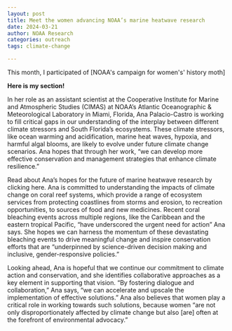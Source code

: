 ```yaml
--- 
layout: post
title: Meet the women advancing NOAA’s marine heatwave research 
date: 2024-03-21
author: NOAA Research
categories: outreach
tags: climate-change

---
```


This month, I participated of [NOAA's campaign for women's' history moth]

**Here is my section!**

In her role as an assistant scientist at the Cooperative Institute for
Marine and Atmospheric Studies (CIMAS) at NOAA’s Atlantic Oceanographic
& Meteorological Laboratory in Miami, Florida, Ana Palacio-Castro is
working to fill critical gaps in our understanding of the interplay
between different climate stressors and South Florida’s ecosystems.
These climate stressors, like ocean warming and acidification, marine
heat waves, hypoxia, and harmful algal blooms, are likely to evolve
under future climate change scenarios. Ana hopes that through her work,
“we can develop more effective conservation and management strategies
that enhance climate resilience.”

Read about Ana’s hopes for the future of marine heatwave research by
clicking here. Ana is committed to understanding the impacts of climate
change on coral reef systems, which provide a range of ecosystem
services from protecting coastlines from storms and erosion, to
recreation opportunities, to sources of food and new medicines. Recent
coral bleaching events across multiple regions, like the Caribbean and
the eastern tropical Pacific, “have underscored the urgent need for
action” Ana says. She hopes we can harness the momentum of these
devastating bleaching events to drive meaningful change and inspire
conservation efforts that are “underpinned by science-driven decision
making and inclusive, gender-responsive policies.”

Looking ahead, Ana is hopeful that we continue our commitment to climate
action and conservation, and she identifies collaborative approaches as
a key element in supporting that vision. “By fostering dialogue and
collaboration,” Ana says, “we can accelerate and upscale the
implementation of effective solutions.” Ana also believes that women
play a critical role in working towards such solutions, because women
“are not only disproportionately affected by climate change but also
[are] often at the forefront of environmental advocacy.”